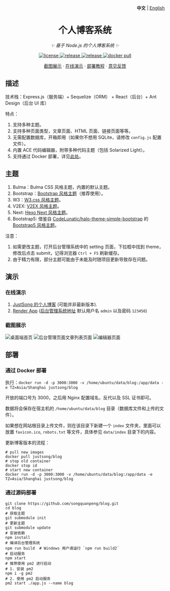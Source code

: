 <p align="right">
   <strong>中文</strong> | <a href="./README.en.md">English</a>
</p>

<div align="center">

# 个人博客系统

_✨ 基于 Node.js 的个人博客系统 ✨_

</div>

<p align="center">
  <a href="https://raw.githubusercontent.com/songquanpeng/blog/master/LICENSE">
    <img src="https://img.shields.io/github/license/songquanpeng/blog?color=brightgreen" alt="license">
  </a>
  <a href="https://github.com/songquanpeng/blog/releases/latest">
    <img src="https://img.shields.io/github/v/release/songquanpeng/blog?color=brightgreen&include_prereleases" alt="release">
  </a>
  <a href="https://github.com/songquanpeng/blog/releases/latest">
    <img src="https://img.shields.io/github/downloads/songquanpeng/blog/total?color=brightgreen&include_prereleases" alt="release">
  </a>
  <a href="https://hub.docker.com/repository/docker/justsong/blog">
    <img src="https://img.shields.io/docker/pulls/justsong/blog?color=brightgreen" alt="docker pull">
  </a>
</p>

<p align="center">
  <a href="#截图展示">截图展示</a>
  ·
  <a href="https://iamazing.cn/">在线演示</a>
  ·
  <a href="#部署">部署教程</a>
  ·
  <a href="https://github.com/songquanpeng/blog/issues">意见反馈</a>
</p>


## 描述
技术栈：Express.js（服务端）+ Sequelize（ORM） + React（后台）+ Ant Design（后台 UI 库）

特点：
1. 支持多种主题。
2. 支持多种页面类型，文章页面、HTML 页面、链接页面等等。
3. 无需配置数据库，开箱即用（如果你不想用 SQLite，请修改 `config.js` 配置文件）。
4. 内置 ACE 代码编辑器，附带多种代码主题（包括 Solarized Light）。
5. 支持通过 Docker 部署，详见[此处](#部署)。

## 主题
1. Bulma：Bulma CSS 风格主题，内置的默认主题。
2. Bootstrap：[Bootstrap 风格主题](https://github.com/songquanpeng/blog-theme-bootstrap)（推荐使用）。
3. W3：[W3.css 风格主题](https://github.com/songquanpeng/blog-theme-w3)。
4. V2EX: [V2EX 风格主题](https://github.com/songquanpeng/blog-theme-v2ex)。
5. Next: [Hexo Next 风格主题](https://github.com/songquanpeng/blog-theme-next)。
6. Bootstrap5: 借鉴自 [CodeLunatic/halo-theme-simple-bootstrap](https://github.com/CodeLunatic/halo-theme-simple-bootstrap) 的 [Bootstrap5 风格主题](https://github.com/songquanpeng/blog-theme-bootstrap5)。

注意：
1. 如需更改主题，打开后台管理系统中的 setting 页面，下拉框中找到 theme，修改后点击 submit，记得浏览器 `Ctrl + F5` 刷新缓存。
2. 由于精力有限，部分主题可能由于未能及时随项目更新导致存在问题。

## 演示
### 在线演示
1. [JustSong 的个人博客](https://iamazing.cn) (可能并非最新版本).
2. [Render App](https://nodejs-blog.onrender.com) ([后台管理系统地址](https://nodejs-blog.onrender.com/admin/) 默认用户名 `admin` 以及密码 `123456`)

### 截图展示
![桌面端首页](https://user-images.githubusercontent.com/39998050/108320215-76e02e00-71fd-11eb-8ecc-caeff90eb0da.png)
![后台管理页面文章列表页面](https://user-images.githubusercontent.com/39998050/108320192-6f208980-71fd-11eb-8e3d-92e61dce09e6.png)
![编辑器页面](https://user-images.githubusercontent.com/39998050/108320168-6465f480-71fd-11eb-8abd-f74588d9e39a.png)

## 部署
### 通过 Docker 部署
执行：`docker run -d -p 3000:3000 -v /home/ubuntu/data/blog:/app/data -e TZ=Asia/Shanghai justsong/blog`

开放的端口号为 3000，之后用 Nginx 配置域名，反代以及 SSL 证书即可。

数据将会保存在宿主机的 `/home/ubuntu/data/blog` 目录（数据库文件和上传的文件）。

如果想在网站根目录上传文件，则在该目录下新建一个 `index` 文件夹，里面可以放置 `favicon.ico`, `robots.txt` 等文件，具体参见 `data/index` 目录下的内容。

更新博客版本的流程：
```shell script
# pull new images
docker pull justsong/blog
# stop old container
docker stop id
# start new container
docker run -d -p 3000:3000 -v /home/ubuntu/data/blog:/app/data -e TZ=Asia/Shanghai justsong/blog
```

### 通过源码部署
```shell script
git clone https://github.com/songquanpeng/blog.git
cd blog
# 获取主题
git submodule init
# 更新主题
git submodule update
# 安装依赖
npm install
# 编译后台管理系统
npm run build  # Windows 用户请运行 `npm run build2`
# 启动服务
npm start
# 推荐使用 pm2 进行启动
# 1. 安装 pm2
npm i -g pm2
# 2. 使用 pm2 启动服务
pm2 start ./app.js --name blog
```
